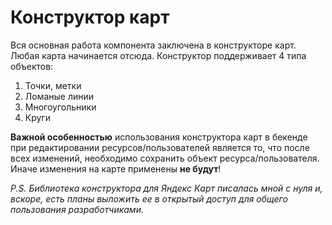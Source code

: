 # Конструктор карт

Вся основная работа компонента заключена в конструкторе карт. Любая карта начинается отсюда.
Конструктор поддерживает 4 типа объектов:

1. Точки, метки
2. Ломаные линии
3. Многоугольники
4. Круги

**Важной особенностью** использования конструктора карт в бекенде при редактировании ресурсов/пользователей является то, что после всех изменений, необходимо сохранить объект ресурса/пользователя. Иначе изменения на карте применены **не будут**!

_P.S. Библиотека конструктора для Яндекс Карт писалась мной с нуля и, вскоре, есть планы выложить ее в открытый доступ для общего пользования разработчиками._
